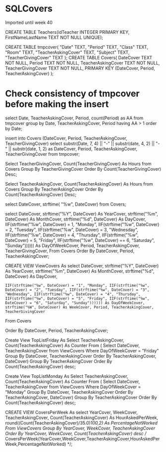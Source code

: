 # SQLCovers
Imported until week 40


CREATE TABLE Teachers(idTeacher INTEGER PRIMARY KEY, FirstNameLastName TEXT NOT NULL UNIQUE);

CREATE TABLE tmpcover(
  "Date" TEXT,
  "Period" TEXT,
  "Class" TEXT,
  "Room" TEXT,
  "TeacherAskingCover" TEXT,
  "Subject" TEXT,
  "TeacherGivingCover" TEXT
);
CREATE TABLE Covers(
DateCover TEXT NOT NULL,
Period TEXT NOT NULL,
TeacherAskingCover TEXT NOT NULL,
TeacherGivingCover TEXT NOT NULL,
PRIMARY KEY (DateCover, Period, TeacherAskingCover)
);

# Check consistency of tmpcover before making the insert
select Date, TeacherAskingCover, Period, count(Period) as AA from tmpcover group by Date, TeacherAskingCover, Period having AA > 1 order by Date;

insert into Covers (DateCover, Period, TeacherAskingCover, TeacherGivingCover) select substr(Date, 7, 4) || "-" || substr(date, 4, 2) || "-" || substr(date, 1, 2) as DateCover, Period, TeacherAskingCover, TeacherGivingCover from tmpcover;

Select TeacherGivingCover, Count(TeacherGivingCover) As Hours from Covers Group By TeacherGivingCover Order By Count(TeacherGivingCover) Desc;

Select TeacherAskingCover, Count(TeacherAskingCover) As Hours from Covers Group By TeacherAskingCover Order By Count(TeacherAskingCover) Desc;

select DateCover, strftime( "%w", DateCover) from Covers;

select DateCover, strftime("%Y", DateCover) As YearCover, strftime("%m", DateCover) As MonthCover, strftime("%d", DateCover) As DayCover,
	IIF(strftime("%w", DateCover) = 1, "Monday", IIF(strftime("%w", DateCover) = 2, "Tuesday", IIF(strftime("%w", DateCover) = 3, "Wednesday", IIF(strftime("%w", DateCover) = 4, "Thursday", IIF(strftime("%w", DateCover) = 5, "Friday", IIF(strftime("%w", DateCover) == 6, "Saturday", "Sunday")))))) As DayOfWeekCover, Period, TeacherAskingCover, TeacherGivingCover,
From Covers
Order By DateCover, Period, TeacherAskingCover;

CREATE VIEW ViewCovers As
select DateCover, strftime("%Y", DateCover) As YearCover, strftime("%m", DateCover) As MonthCover, strftime("%d", DateCover) As DayCover,

	IIF(strftime("%w", DateCover) = "1", "Monday", IIF(strftime("%w", DateCover) = "2", "Tuesday", IIF(strftime("%w", DateCover) = "3", "Wednesday", IIF(strftime("%w", DateCover) = "4", "Thursday", IIF(strftime("%w", DateCover) = "5", "Friday", IIF(strftime("%w", DateCover) = "6", "Saturday", "Sunday")))))) As DayOfWeekCover, strftime("%W", DateCover) As WeekCover, Period, TeacherAskingCover, TeacherGivingCover

From Covers

Order By DateCover, Period, TeacherAskingCover;

Create View TopListFriday As 
Select TeacherAskingCover, Count(TeacherAskingCover) As Counter From (
Select DateCover, TeacherAskingCover from ViewCovers Where DayOfWeekCover = "Friday" Group By DateCover, TeacherAskingCover Order By TeacherAskingCover, DateCover)
Group By TeacherAskingCover Order By Count(TeacherAskingCover) desc;

Create View TopListMonday As 
Select TeacherAskingCover, Count(TeacherAskingCover) As Counter From (
Select DateCover, TeacherAskingCover from ViewCovers Where DayOfWeekCover = "Monday" Group By DateCover, TeacherAskingCover Order By TeacherAskingCover, DateCover)
Group By TeacherAskingCover Order By Count(TeacherAskingCover) desc;

CREATE VIEW CoversPerWeek As 
select YearCover, WeekCover, TeacherAskingCover, Count(TeacherAskingCover) As HourAskedPerWeek, round((Count(TeacherAskingCover)/35.0)*100,2) As PercentageNotWorked
From ViewCovers
Group By YearCover, WeekCover, TeacherAskingCover
Order By YearCover, WeekCover, Count(TeacherAskingCover) desc
/* CoversPerWeek(YearCover,WeekCover,TeacherAskingCover,HourAskedPerWeek,PercentageNotWorked) */;

